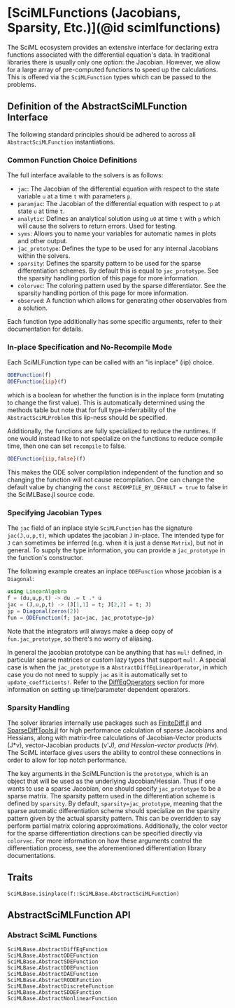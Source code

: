 # [SciMLFunctions (Jacobians, Sparsity, Etc.)](@id scimlfunctions)

The SciML ecosystem provides an extensive interface for declaring extra functions
associated with the differential equation's data. In traditional libraries there
is usually only one option: the Jacobian. However, we allow for a large array
of pre-computed functions to speed up the calculations. This is offered via the
`SciMLFunction` types which can be passed to the problems.

## Definition of the AbstractSciMLFunction Interface

The following standard principles should be adhered to across all
`AbstractSciMLFunction` instantiations.

### Common Function Choice Definitions

The full interface available to the solvers is as follows:

- `jac`: The Jacobian of the differential equation with respect to the state
  variable `u` at a time `t` with parameters `p`.
- `paramjac`: The Jacobian of the differential equation with respect to `p` at
  state `u` at time `t`.
- `analytic`: Defines an analytical solution using `u0` at time `t` with `p`
  which will cause the solvers to return errors. Used for testing.
- `syms`: Allows you to name your variables for automatic names in plots and
  other output.
- `jac_prototype`: Defines the type to be used for any internal Jacobians
  within the solvers.
- `sparsity`: Defines the sparsity pattern to be used for the sparse differentiation
  schemes. By default this is equal to `jac_prototype`. See the sparsity handling
  portion of this page for more information.
- `colorvec`: The coloring pattern used by the sparse differentiator. See the
  sparsity handling portion of this page for more information.
- `observed`: A function which allows for generating other observables from a
  solution.

Each function type additionally has some specific arguments, refer to their
documentation for details.

### In-place Specification and No-Recompile Mode

Each SciMLFunction type can be called with an "is inplace" (iip) choice.

```julia
ODEFunction(f)
ODEFunction{iip}(f)
```

which is a boolean for whether the function is in the inplace form (mutating to
change the first value). This is automatically determined using the methods table
but note that for full type-inferrability of the `AbstractSciMLProblem` this iip-ness should
be specified.

Additionally, the functions are fully specialized to reduce the runtimes. If one
would instead like to not specialize on the functions to reduce compile time,
then one can set `recompile` to false.

```julia
ODEFunction{iip,false}(f)
```

This makes the ODE solver compilation independent of the function and so changing
the function will not cause recompilation. One can change the default value
by changing the `const RECOMPILE_BY_DEFAULT = true` to false in the SciMLBase.jl
source code.

### Specifying Jacobian Types

The `jac` field of an inplace style `SciMLFunction` has the signature `jac(J,u,p,t)`,
which updates the jacobian `J` in-place. The intended type for `J` can sometimes be
inferred (e.g. when it is just a dense `Matrix`), but not in general. To supply the
type information, you can provide a `jac_prototype` in the function's constructor.

The following example creates an inplace `ODEFunction` whose jacobian is a `Diagonal`:

```julia
using LinearAlgebra
f = (du,u,p,t) -> du .= t .* u
jac = (J,u,p,t) -> (J[1,1] = t; J[2,2] = t; J)
jp = Diagonal(zeros(2))
fun = ODEFunction(f; jac=jac, jac_prototype=jp)
```

Note that the integrators will always make a deep copy of `fun.jac_prototype`, so
there's no worry of aliasing.

In general the jacobian prototype can be anything that has `mul!` defined, in
particular sparse matrices or custom lazy types that support `mul!`. A special case
is when the `jac_prototype` is a `AbstractDiffEqLinearOperator`, in which case you
do not need to supply `jac` as it is automatically set to `update_coefficients!`.
Refer to the [DiffEqOperators](@ref) section for more information
on setting up time/parameter dependent operators.

### Sparsity Handling

The solver libraries internally use packages such as [FiniteDiff.jl](https://github.com/JuliaDiff/FiniteDiff.jl)
and [SparseDiffTools.jl](https://github.com/JuliaDiff/SparseDiffTools.jl) for
high performance calculation of sparse Jacobians and Hessians, along with matrix-free
calculations of Jacobian-Vector products (J*v), vector-Jacobian products (v'*J),
and Hessian-vector products (H*v). The SciML interface gives users the ability
to control these connections in order to allow for top notch performance.

The key arguments in the SciMLFunction is the `prototype`, which is an object
that will be used as the underlying Jacobian/Hessian. Thus if one wants to use
a sparse Jacobian, one should specify `jac_prototype` to be a sparse matrix.
The sparsity pattern used in the differentiation scheme is defined by `sparsity`.
By default, `sparsity=jac_prototype`, meaning that the sparse automatic differentiation
scheme should specialize on the sparsity pattern given by the actual sparsity
pattern. This can be overridden to say perform partial matrix coloring approximations.
Additionally, the color vector for the sparse differentiation directions can
be specified directly via `colorvec`. For more information on how these arguments
control the differentiation process, see the aforementioned differentiation
library documentations.

## Traits

```@docs
SciMLBase.isinplace(f::SciMLBase.AbstractSciMLFunction)
```

## AbstractSciMLFunction API

### Abstract SciML Functions

```@docs
SciMLBase.AbstractDiffEqFunction
SciMLBase.AbstractODEFunction
SciMLBase.AbstractSDEFunction
SciMLBase.AbstractDDEFunction
SciMLBase.AbstractDAEFunction
SciMLBase.AbstractRODEFunction
SciMLBase.AbstractDiscreteFunction
SciMLBase.AbstractSDDEFunction
SciMLBase.AbstractNonlinearFunction
```
